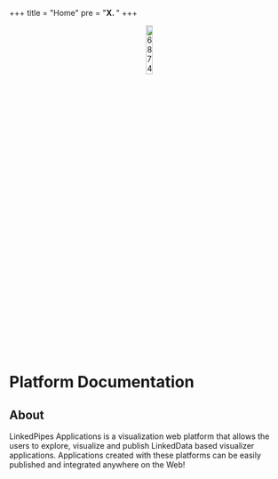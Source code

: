 +++
title = "Home"
pre = "<b>X. </b>"
+++

<p align="center"><a  href="https://ibb.co/SvHTgZL"><img  width=15%  src="https://i.ibb.co/ysKTCx3/linkedpipes-logo.png"  alt="687474703a2f2f6936332e74696e797069632e636f6d2f333031336c67342e706e67"  border="0" /></a></p>

# Platform Documentation

## About

LinkedPipes Applications is a visualization web platform that allows the users to explore, visualize and publish LinkedData based visualizer applications. Applications created with these platforms can be easily published and integrated anywhere on the Web!

